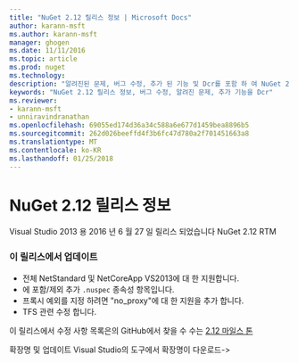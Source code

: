 ```yaml
---
title: "NuGet 2.12 릴리스 정보 | Microsoft Docs"
author: karann-msft
ms.author: karann-msft
manager: ghogen
ms.date: 11/11/2016
ms.topic: article
ms.prod: nuget
ms.technology: 
description: "알려진된 문제, 버그 수정, 추가 된 기능 및 Dcr를 포함 하 여 NuGet 2.12에 대 한 릴리스 정보입니다."
keywords: "NuGet 2.12 릴리스 정보, 버그 수정, 알려진 문제, 추가 기능을 Dcr"
ms.reviewer:
- karann-msft
- unniravindranathan
ms.openlocfilehash: 69055ed174d36a34c588a6e677d1459bea8896b5
ms.sourcegitcommit: 262d026beeffd4f3b6fc47d780a2f701451663a8
ms.translationtype: MT
ms.contentlocale: ko-KR
ms.lasthandoff: 01/25/2018
---
```

# <a name="nuget-212-release-notes"></a>NuGet 2.12 릴리스 정보

Visual Studio 2013 용 2016 년 6 월 27 일 릴리스 되었습니다 NuGet 2.12 RTM

### <a name="updates-in-this-release"></a>이 릴리스에서 업데이트

* 전체 NetStandard 및 NetCoreApp VS2013에 대 한 지원합니다.
* 에 포함/제외 추가 `.nuspec` 종속성 항목입니다.
* 프록시 예외를 지정 하려면 "no_proxy"에 대 한 지원을 추가 합니다.
* TFS 관련 수정 합니다.

이 릴리스에서 수정 사항 목록은의 GitHub에서 찾을 수 수는 [2.12 마일스 톤](https://github.com/NuGet/Home/issues?q=milestone%3A2.12+is%3Aclosed)

확장명 및 업데이트 Visual Studio의 도구에서 확장명이 다운로드->
